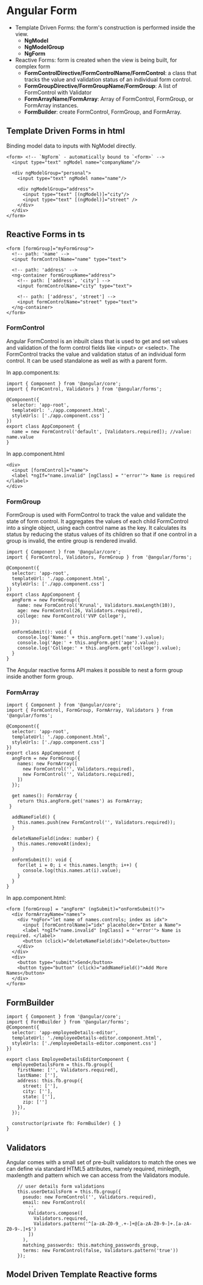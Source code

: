 # Angular Form
- Template Driven Forms:  the form's construction is performed inside the view.
    -  **NgModel**
    -  **NgModelGroup**
    -  **NgForm**
- Reactive Forms: form is created when the view is being built, for complex form
    - **FormControlDirective/FormControlName/FormControl**: a class that tracks the value and validation status of an individual form control. 
    - **FormGroupDirective/FormGroupName/FormGroup**: A list of FormControl with Validator
    - **FormArrayName/FormArray**: Array of FormControl, FormGroup, or FormArray instances.
    - **FormBuilder**: create FormControl, FormGroup, and FormArray.

## Template Driven Forms in html
Binding model data to inputs with NgModel directly.
```
<form> <!-- `NgForm` - automatically bound to `<form>` -->
  <input type="text" ngModel name="companyName"/>

  <div ngModelGroup="personal">
    <input type="text" ngModel name="name"/>

    <div ngModelGroup="address">
      <input type="text" [(ngModel)]="city"/>
      <input type="text" [(ngModel)]="street" />
    </div>
  </div>
</form>
```

## Reactive Forms in ts
```
<form [formGroup]="myFormGroup">
  <!-- path: 'name' -->
  <input formControlName="name" type="text">

  <!-- path: 'address' -->
  <ng-container formGroupName="address">
    <!-- path: ['address', 'city'] -->
    <input formControlName="city" type="text">

    <!-- path: ['address', 'street'] -->
    <input formControlName="street" type="text">
  </ng-container>
</form>
```

### FormControl

Angular FormControl is an inbuilt class that is used to get and set values and validation of the form control fields like \<input\> 
or \<select\>. The FormControl tracks the value and validation status of an individual form control. It can be used standalone 
  as well as with a parent form.

In app.component.ts: 
  
```
import { Component } from '@angular/core';
import { FormControl, Validators } from '@angular/forms';

@Component({
  selector: 'app-root',
  templateUrl: './app.component.html',
  styleUrls: ['./app.component.css']
})
export class AppComponent {
  name = new FormControl('default', [Validators.required]); //value: name.value
}  
```  

  In app.component.html
  
```
<div>
  <input [formControl]="name">
  <label *ngIf="name.invalid" [ngClass] = "'error'"> Name is required </label>
</div>  
```
  
### FormGroup

FormGroup is used with FormControl to track the value and validate the state of form control. It aggregates the values of each child FormControl into a single object, using each control name as the key. It calculates its status by reducing the status values of its children so that if one control in a group is invalid, the entire group is rendered invalid.

```
import { Component } from '@angular/core';
import { FormControl, Validators, FormGroup } from '@angular/forms';

@Component({
  selector: 'app-root',
  templateUrl: './app.component.html',
  styleUrls: ['./app.component.css']
})
export class AppComponent {
  angForm = new FormGroup({
    name: new FormControl('Krunal', Validators.maxLength(10)),
    age: new FormControl(26, Validators.required),
    college: new FormControl('VVP College'),
  });
  
  onFormSubmit(): void {
    console.log('Name:' + this.angForm.get('name').value);
    console.log('Age:' + this.angForm.get('age').value);
    console.log('College:' + this.angForm.get('college').value);
  } 
}  
```  

The Angular reactive forms API makes it possible to nest a form group inside another form group.

### FormArray
  
```
import { Component } from '@angular/core';
import { FormControl, FormGroup, FormArray, Validators } from '@angular/forms';

@Component({
  selector: 'app-root',
  templateUrl: './app.component.html',
  styleUrls: ['./app.component.css']
})
export class AppComponent {
  angForm = new FormGroup({
    names: new FormArray([
      new FormControl('', Validators.required),
      new FormControl('', Validators.required),
    ])
  });
  
  get names(): FormArray { 
    return this.angForm.get('names') as FormArray; 
 }

  addNameField() { 
    this.names.push(new FormControl('', Validators.required)); 
  }
  
  deleteNameField(index: number) {
    this.names.removeAt(index);
  }

  onFormSubmit(): void {
    for(let i = 0; i < this.names.length; i++) {
      console.log(this.names.at(i).value);
    } 
  }
}  
```  

In app.component.html:
```
<form [formGroup] = "angForm" (ngSubmit)="onFormSubmit()">
  <div formArrayName="names">
    <div *ngFor="let name of names.controls; index as idx">
      <input [formControlName]="idx" placeholder="Enter a Name">
      <label *ngIf="name.invalid" [ngClass] = "'error'"> Name is required. </label>
      <button (click)="deleteNameField(idx)">Delete</button>
    </div>
  </div> 
  <div>
    <button type="submit">Send</button>
    <button type="button" (click)="addNameField()">Add More Names</button>
  </div>
</form>
```

## FormBuilder

```
import { Component } from '@angular/core';
import { FormBuilder } from '@angular/forms';
@Component({
  selector: 'app-employeeDetails-editor',
  templateUrl: './employeeDetails-editor.component.html',
  styleUrls: ['./employeeDetails-editor.component.css']
})

export class EmployeeDetailsEditorComponent {
  employeeDetailsForm = this.fb.group({
    firstName: ['', Validators.required],
    lastName: [''],
    address: this.fb.group({
      street: [''],
      city: [''],
      state: [''],
      zip: ['']
    }),
  });

  constructor(private fb: FormBuilder) { }
}
```

## Validators
Angular comes with a small set of pre-built validators to match the ones we can define via standard HTML5 attributes, namely required, minlegth, maxlength and pattern which we can access from the Validators module.
```
    // user details form validations
    this.userDetailsForm = this.fb.group({
      pseudo: new FormControl('', Validators.required),
      email: new FormControl(
        '',
        Validators.compose([
          Validators.required,
          Validators.pattern('^[a-zA-Z0-9_.+-]+@[a-zA-Z0-9-]+.[a-zA-Z0-9-.]+$')
        ])
      ),
      matching_passwords: this.matching_passwords_group,
      terms: new FormControl(false, Validators.pattern('true'))
    });
```

##  Model Driven Template Reactive forms
